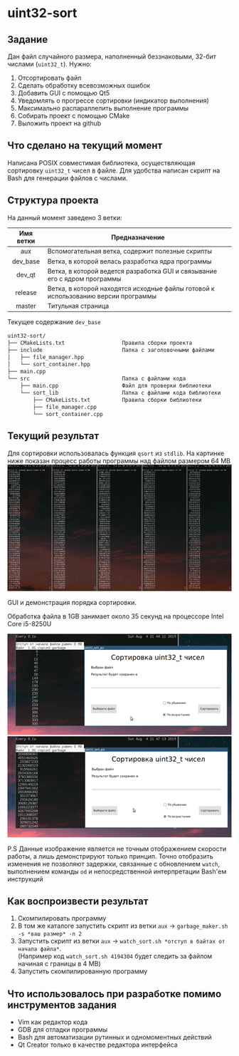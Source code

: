 # uint32-sort
## Задание
Дан файл случайного размера, наполненный беззнаковыми, 32-бит числами (`uint32_t`). Нужно:
1. Отсортировать файл
1. Сделать обработку всевозможных ошибок
1. Добавить GUI с помощью Qt5
1. Уведомлять о прогрессе сортировки (индикатор выполнения)
1. Максимально распараллелить выполнение программы
1. Собирать проект с помощью CMake
1. Выложить проект на github

## Что сделано на текущий момент
Написана POSIX совместимая библиотека, осуществляющая сортировку `uint32_t` чисел в файле. 
Для удобства написан скрипт на Bash для генерации файлов с числами.

## Структура проекта
На данный момент заведено 3 ветки:

|   Имя ветки   |                         Предназначение                                             |
|:-------------:| ---------------------------------------------------------------------------------- |
|     aux       | Вспомогательная ветка, содержит полезные скрипты                                   |
|   dev_base    | Ветка, в которой велась разработка ядра программы                                  |
|    dev_qt     | Ветка, в которой ведется разработка GUI и связывание его с ядром программы         |
|    release    | Ветка, в которой находятся исходные файлы готовой к использованию версии программы |
|    master     | Титульная страница                                                                 |


Текущее содержание `dev_base`

```
uint32-sort/
├── CMakeLists.txt                  Правила сборки проекта
├── include                         Папка с заголовочными файлами
│   ├── file_manager.hpp	    
│   └── sort_container.hpp
├── main.cpp		            
└── src                             Папка с файлами кода
    ├── main.cpp                    Файл для проверки библиотеки
    └── sort_lib                    Папка с файлами кода библиотеки
        ├── CMakeLists.txt          Правила сборки библиотеки
        ├── file_manager.cpp
        └── sort_container.cpp

```
## Текущий результат
Для сортировки использовалась функция `qsort` из `stdlib`.
На картинке ниже показан процесс работы программы над файлом размером 64 MB
![](for_readme/uint_sort.gif)

GUI и демонстрация порядка сортировки. 

Обработка файла в 1GB занимает около 35 секунд на процессоре Intel Core i5-8250U

![](for_readme/ascSort.gif)
![](for_readme/descSort.gif)


P.S Данные изображение является не точным отображением скорости работы, а лишь демонстрируют только принцип. 
Точно отобразить изменения не позволяют задержки, связанные с обновлением `watch`, выполнением команды `od` и непосредственной интерпретации Bash'ем инструкций

## Как воспроизвести результат
1. Скомпилировать программу
1. В том же каталоге запустить скрипт из ветки `aux` -> `garbage_maker.sh -s *ваш размер* -n 2`
1. Запустить скрипт из ветки `aux` -> `watch_sort.sh *отступ в байтах от начала файла*`.\
(Например код `watch_sort.sh 4194304` будет следить за файлом начиная с границы в 4 MB)
1. Запустить скомпилированную программу

## Что использовалось при разработке помимо инструментов задания
+ Vim как редактор кода
+ GDB для отладки программы
+ Bash для автоматизации рутинных и одномоментных действий
+ Qt Creator только в качестве редактора интерфейса

